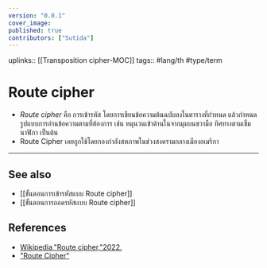 ```yaml
---
version: "0.0.1"
cover_image:
published: true
contributors: ["Sutida"]
---
```

uplinks:: [[Transposition cipher-MOC]]
tags:: #lang/th #type/term 

# Route cipher
- *Route cipher* คือ การเข้ารหัส โดยการเขียนข้อความต้นฉบับลงในตารางที่กำหนด แล้วกำหนดรูปแบบการอ่านข้อความตามที่ต้องการ เช่น หมุนวนเข้าด้านในจากมุมบนขวามือ ทิศทางตามเข็มนาฬิกา เป็นต้น
- Route Cipher เคยถูกใช้โดยกองกำลังสหภาพในช่วงสงครามกลางเมืองอเมริกา

---
## See also
- [[ขั้นตอนการเข้ารหัสแบบ Route cipher]]
- [[ขั้นตอนการถอดรหัสเเบบ Route cipher]]
## References
- [Wikipedia,"Route cipher,"2022.](https://en.wikipedia.org/wiki/Transposition_cipher#Route_cipher)
- ["Route Cipher"](https://crypto.interactive-maths.com/route-cipher.html)
